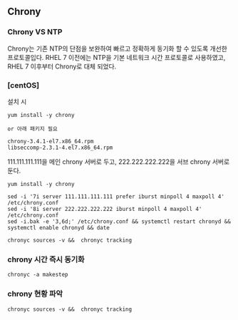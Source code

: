 ## Chrony

### Chrony VS NTP

Chrony는 기존 NTP의 단점을 보완하여 빠르고 정확하게 동기화 할 수 있도록 개선한 프로토콜입다.
RHEL 7 이전에는 NTP을 기본 네트워크 시간 프로토콜로 사용하였고, RHEL 7 이후부터 Chrony로 대체 되었다.

### [centOS]

설치 시

```
yum install -y chrony

or 아래 패키지 필요

chrony-3.4.1-el7.x86_64.rpm
libseccomp-2.3.1-4.el7.x86_64.rpm
```

111.111.111.111을 메인 chrony 서버로 두고, 222.222.222.222을 서브 chrony 서버로 둔다.

```
yum install -y chrony

sed -i '7i server 111.111.111.111 prefer iburst minpoll 4 maxpoll 4' /etc/chrony.conf
sed -i '8i server 222.222.222.222 iburst minpoll 4 maxpoll 4' /etc/chrony.conf
sed -i.bak -e '3,6d;' /etc/chrony.conf && systemctl restart chronyd && systemctl enable chronyd && date

chronyc sources -v &&  chronyc tracking
```

### chrony 시간 즉시 동기화

```
chronyc -a makestep
```

### chrony 현황 파악

```
chronyc sources -v &&  chronyc tracking
```
